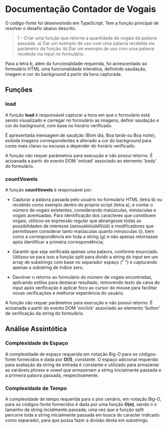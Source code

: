 # Documentação Contador de Vogais

O código-fonte foi desenvolvido em TypeScript. Tem a função principal de resolver o desafio abaixo descrito.

>1 - Criar uma função que retorne a quantidade de vogais da palavra passada.
>a) Dar um exemplo de uso com uma palavra recebida via parâmetro da função.
>b) Dar um exemplo de uso com uma palavra recebida via input no formulário.

Para a letra b, além da funcionalidade requerida, foi acrescentado ao formulário HTML uma funcionalidade interativa, definindo saudação, imagem e cor do background a partir da hora capturada. 



## Funções

### load

A função **load** é responsável capturar a hora em que o formulário está sendo visualizado e carregar no formulário as imagens, definir saudação e cor do background, com base no horário verificado.

É apresentada mensagem de saudção (Bom dia, Boa tarde ou Boa noite), exibida imagens correspondentes e alterado a cor do background para cores mais claras ou escuras a depender do horário verificado.

A função não requer parâmetros para execução e não possui retorno. É acioanada a partir do evento DOM 'onload' associado ao elemento 'body' do formulário.


### countVowels

A função **countVowels** é responsável por:

* Capturar a palavra passada pelo usuário no formulário HTML (letra b) ou recebido como exemplo dentro do próprio script (letra a), e contar o número de vogais existentes, considerando maiúsculas, minúsculas e vogais acentuadas. Para identificação dos caracteres que constituem vogais, utilizou-se expressão regular que abrangesse todas as possibilidades de interesse (_aeiouáéíóúâêîôûà_) e modificadores que permitissem considerar tanto maiúsculas quanto minúsculas (_i_), bem como a correspondência em toda a string (_g_) e não apenas retornasse após identificar a primeira correspondência;

* Garantir que seja verificada apenas uma palavra, conforme enunciado. Utilizou-se para isso a função split para dividir a string do input em um array de substrings com base no separador espaço (" ") e capturando apenas a substring de índice zero;

* Devolver o retorno ao formulário do número de vogais encontradas, aplicando estilos para destacar resultado, removendo texto da caixa do input após verificação e aplicar foco ao cursor do mouse para facilitar novas verificações e melhorar experiência do usuário.
 
A função não requer parâmetros para execução e não possui retorno. É acioanada a partir do evento DOM 'onclick' associado ao elemento 'button' de verificação da string do formulário.



## Análise Assintótica

### Complexidade de Espaço

A complexidade de espaço requerida em notação Big-O para os códigos-fonte fornecidos é dada por **O(1)**, constante. O espaço adicional requerido para avaliação da string de entrada é constante e utilizado para armazenar as variáveis *phrase* e *vowel* que armazenam a string inicialmente passada e a primeira palavra passada, respectivamente.


### Complexidade de Tempo

A complexidade de tempo requerida para o pior cenário, em notação Big-O, para os códigos-fonte fornecidos é dada por uma função **O(n)**, sendo *n* o tamanho da string incialmente passada, uma vez que a função split percorre toda a string inicialmente passada em busca do caracter indicado como separador, para que possa fazer a divisão desta em substrings.
